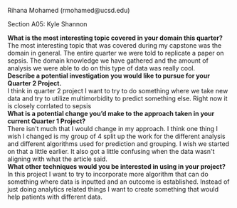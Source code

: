 <p>Rihana Mohamed (rmohamed@ucsd.edu)</p>

Section A05: Kyle Shannon 

**What is the most interesting topic covered in your domain this quarter?** <br>
The most interesting topic that was covered during my capstone was the domain in general. The entire quarter we were told to replicate a paper on sepsis. The domain knowledge we have gathered and the amount of analysis we were able to do on this type of data was really cool. <br>
**Describe a potential investigation you would like to pursue for your Quarter 2 Project.** <br>
I think in quarter 2 project I want to try to do something where we take new data and try to utilize multimorbidity to predict something else. Right now it is closely corrlated to sepsis <br>
**What is a potential change you’d make to the approach taken in your current Quarter 1 Project?** <br>
There isn't much that I would change in my approach. I think one thing I wish I changed is my group of 4 split up the work for the different analysis and different algorithms used for prediction and grouping. I wish we started on that a little earlier. It also got a little confusing when the data wasn't aligning with what the article said. <br>
**What other techniques would you be interested in using in your project?** <br>
In this project I want to try to incorporate more algorithm that can do something where data is inputted and an outcome is established. Instead of just doing analytics related things I want to create something that would help patients with different data. <br>

